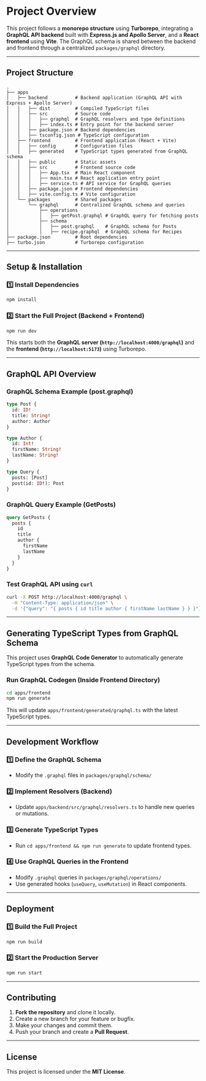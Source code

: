 # **Project Overview**

This project follows a **monorepo structure** using **Turborepo**, integrating a **GraphQL API backend** built with **Express.js and Apollo Server**, and a **React frontend** using **Vite**. The GraphQL schema is shared between the backend and frontend through a centralized `packages/graphql` directory.

---

## **Project Structure**
```
.
├── apps
│   ├── backend          # Backend application (GraphQL API with Express + Apollo Server)
│   │   ├── dist         # Compiled TypeScript files
│   │   ├── src          # Source code
│   │   │   ├── graphql  # GraphQL resolvers and type definitions
│   │   │   ├── index.ts # Entry point for the backend server
│   │   ├── package.json # Backend dependencies
│   │   ├── tsconfig.json # TypeScript configuration
│   ├── frontend         # Frontend application (React + Vite)
│   │   ├── config       # Configuration files
│   │   ├── generated    # TypeScript types generated from GraphQL schema
│   │   ├── public       # Static assets
│   │   ├── src          # Frontend source code
│   │   │   ├── App.tsx  # Main React component
│   │   │   ├── main.tsx # React application entry point
│   │   │   ├── service.ts # API service for GraphQL queries
│   │   ├── package.json # Frontend dependencies
│   │   ├── vite.config.ts # Vite configuration
│   └── packages         # Shared packages
│       └── graphql      # Centralized GraphQL schema and queries
│           ├── operations
│           │   ├── getPost.graphql # GraphQL query for fetching posts
│           ├── schema
│           │   ├── post.graphql    # GraphQL schema for Posts
│           │   ├── recipe.graphql  # GraphQL schema for Recipes
├── package.json         # Root dependencies
├── turbo.json           # Turborepo configuration
```

---

## **Setup & Installation**
### **1️⃣ Install Dependencies**
```sh
npm install
```

### **2️⃣ Start the Full Project (Backend + Frontend)**
```sh
npm run dev
```
This starts both the **GraphQL server (`http://localhost:4000/graphql`)** and the **frontend (`http://localhost:5173`)** using Turborepo.

---

## **GraphQL API Overview**
### **GraphQL Schema Example (post.graphql)**
```graphql
type Post {
  id: ID!
  title: String!
  author: Author
}

type Author {
  id: Int!
  firstName: String!
  lastName: String!
}

type Query {
  posts: [Post]
  post(id: ID!): Post
}
```

### **GraphQL Query Example (GetPosts)**
```graphql
query GetPosts {
  posts {
    id
    title
    author {
      firstName
      lastName
    }
  }
}
```

### **Test GraphQL API using `curl`**
```sh
curl -X POST http://localhost:4000/graphql \
  -H "Content-Type: application/json" \
  -d '{"query": "{ posts { id title author { firstName lastName } } }"}' | jq
```

---

## **Generating TypeScript Types from GraphQL Schema**
This project uses **GraphQL Code Generator** to automatically generate TypeScript types from the schema.

### **Run GraphQL Codegen (Inside Frontend Directory)**
```sh
cd apps/frontend
npm run generate
```
This will update `apps/frontend/generated/graphql.ts` with the latest TypeScript types.

---

## **Development Workflow**
### **1️⃣ Define the GraphQL Schema**
- Modify the `.graphql` files in `packages/graphql/schema/`

### **2️⃣ Implement Resolvers (Backend)**
- Update `apps/backend/src/graphql/resolvers.ts` to handle new queries or mutations.

### **3️⃣ Generate TypeScript Types**
- Run `cd apps/frontend && npm run generate` to update frontend types.

### **4️⃣ Use GraphQL Queries in the Frontend**
- Modify `.graphql` queries in `packages/graphql/operations/`
- Use generated hooks (`useQuery`, `useMutation`) in React components.

---

## **Deployment**
### **1️⃣ Build the Full Project**
```sh
npm run build
```

### **2️⃣ Start the Production Server**
```sh
npm run start
```

---

## **Contributing**
1. **Fork the repository** and clone it locally.
2. Create a new branch for your feature or bugfix.
3. Make your changes and commit them.
4. Push your branch and create a **Pull Request**.

---

## **License**
This project is licensed under the **MIT License**.

